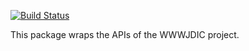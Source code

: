 [![Build Status](https://travis-ci.org/rewonc/japaneasy.svg?branch=master)](https://travis-ci.org/rewonc/japaneasy)

This package wraps the APIs of the WWWJDIC project.
